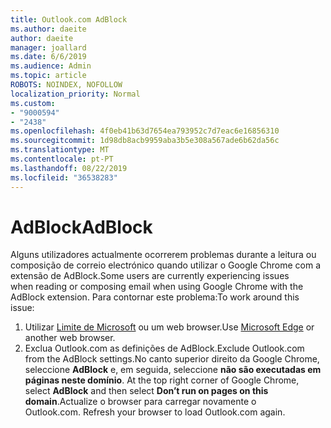 ```yaml
---
title: Outlook.com AdBlock
ms.author: daeite
author: daeite
manager: joallard
ms.date: 6/6/2019
ms.audience: Admin
ms.topic: article
ROBOTS: NOINDEX, NOFOLLOW
localization_priority: Normal
ms.custom:
- "9000594"
- "2438"
ms.openlocfilehash: 4f0eb41b63d7654ea793952c7d7eac6e16856310
ms.sourcegitcommit: 1d98db8acb9959aba3b5e308a567ade6b62da56c
ms.translationtype: MT
ms.contentlocale: pt-PT
ms.lasthandoff: 08/22/2019
ms.locfileid: "36538283"
---
```

# <a name="adblock"></a><span data-ttu-id="1f71c-102">AdBlock</span><span class="sxs-lookup"><span data-stu-id="1f71c-102">AdBlock</span></span>

<span data-ttu-id="1f71c-103">Alguns utilizadores actualmente ocorrerem problemas durante a leitura ou composição de correio electrónico quando utilizar o Google Chrome com a extensão de AdBlock.</span><span class="sxs-lookup"><span data-stu-id="1f71c-103">Some users are currently experiencing issues when reading or composing email when using Google Chrome with the AdBlock extension.</span></span> <span data-ttu-id="1f71c-104">Para contornar este problema:</span><span class="sxs-lookup"><span data-stu-id="1f71c-104">To work around this issue:</span></span>

1. <span data-ttu-id="1f71c-105">Utilizar [Limite de Microsoft](https://www.microsoft.com/windows/microsoft-edge) ou um web browser.</span><span class="sxs-lookup"><span data-stu-id="1f71c-105">Use [Microsoft Edge](https://www.microsoft.com/windows/microsoft-edge) or another web browser.</span></span>
1. <span data-ttu-id="1f71c-106">Exclua Outlook.com as definições de AdBlock.</span><span class="sxs-lookup"><span data-stu-id="1f71c-106">Exclude Outlook.com from the AdBlock settings.</span></span><span data-ttu-id="1f71c-107">No canto superior direito da Google Chrome, seleccione **AdBlock** e, em seguida, seleccione **não são executadas em páginas neste domínio**.</span><span class="sxs-lookup"><span data-stu-id="1f71c-107"> At the top right corner of Google Chrome, select **AdBlock** and then select **Don’t run on pages on this domain**.</span></span><span data-ttu-id="1f71c-108">Actualize o browser para carregar novamente o Outlook.com.</span><span class="sxs-lookup"><span data-stu-id="1f71c-108"> Refresh your browser to load Outlook.com again.</span></span>